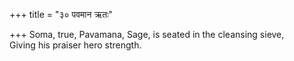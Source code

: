 +++
title = "३० पवमान ऋतः"

+++
Soma, true, Pavamana, Sage, is seated in the cleansing sieve,  
     Giving his praiser hero strength.